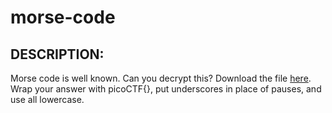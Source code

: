 # morse-code
## DESCRIPTION:
Morse code is well known. Can you decrypt this? 
Download the file [here](). Wrap your answer with picoCTF{}, put underscores in place of pauses, and use all lowercase.
